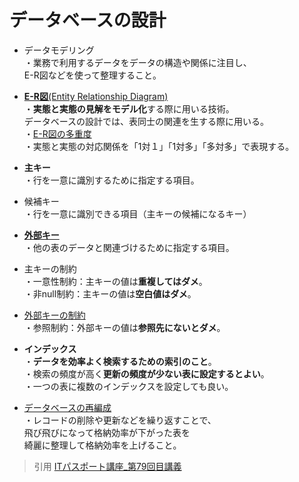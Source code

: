 # データベースの設計  
* データモデリング  
・業務で利用するデータをデータの構造や関係に注目し、<br>E-R図などを使って整理すること。  
* [**E-R図**(Entity Relationship Diagram)](https://gyazo.com/5f879e0ae5b34b8fa48960fa231a8b5e)   
・**実態と実態の見解をモデル化**する際に用いる技術。<br>データベースの設計では、表同士の関連を生する際に用いる。  
・[E-R図の多重度](https://gyazo.com/e2856264f1217f1e14790acaa214e125)  
・実態と実態の対応関係を「1対１」「1対多」「多対多」で表現する。  

* **主キー**  
・行を一意に識別するために指定する項目。  
* 候補キー  
・行を一意に識別できる項目（主キーの候補になるキー）  
* [**外部キー**](https://gyazo.com/120f4a050b6227c10edde62c5a0cf611)    
・他の表のデータと関連づけるために指定する項目。  

* 主キーの制約  
・一意性制約：主キーの値は**重複してはダメ**。  
・非null制約：主キーの値は**空白値はダメ**。  
* [外部キーの制約](https://gyazo.com/68023e3f4fd480267cf636d711c11280)    
・参照制約：外部キーの値は**参照先にないとダメ**。  

* **インデックス**  
・**データを効率よく検索するための索引のこと**。  
・検索の頻度が高く**更新の頻度が少ない表に設定するとよい**。  
・一つの表に複数のインデックスを設定しても良い。  
* [データベースの再編成](https://gyazo.com/e89455fda9ca7dfee9f3b858856ad44d)    
・レコードの削除や更新などを繰り返すことで、<br>飛び飛びになって格納効率が下がった表を<br>綺麗に整理して格納効率を上げること。  

> 引用
[ITパスポート講座_第79回目講義](https://www.youtube.com/watch?v=hIG-bMDcRsc&list=PLC9xywNMIf9jgTizhye6GyPjZcuPZ9ou5&index=80)  



